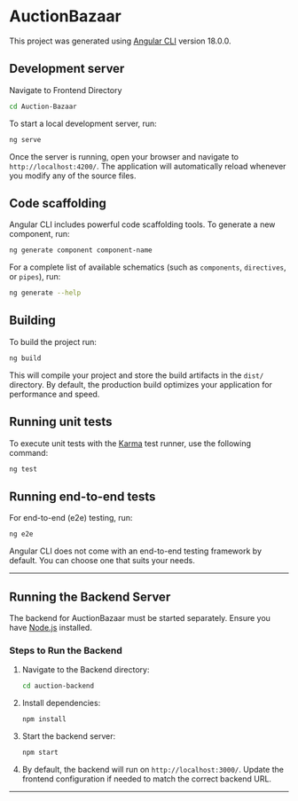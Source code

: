 # AuctionBazaar

This project was generated using [Angular CLI](https://github.com/angular/angular-cli) version 18.0.0.

## Development server

Navigate to Frontend Directory
```bash
cd Auction-Bazaar
```

To start a local development server, run:

```bash
ng serve
```

Once the server is running, open your browser and navigate to `http://localhost:4200/`. The application will automatically reload whenever you modify any of the source files.

## Code scaffolding

Angular CLI includes powerful code scaffolding tools. To generate a new component, run:

```bash
ng generate component component-name
```

For a complete list of available schematics (such as `components`, `directives`, or `pipes`), run:

```bash
ng generate --help
```

## Building

To build the project run:

```bash
ng build
```

This will compile your project and store the build artifacts in the `dist/` directory. By default, the production build optimizes your application for performance and speed.

## Running unit tests

To execute unit tests with the [Karma](https://karma-runner.github.io) test runner, use the following command:

```bash
ng test
```

## Running end-to-end tests

For end-to-end (e2e) testing, run:

```bash
ng e2e
```

Angular CLI does not come with an end-to-end testing framework by default. You can choose one that suits your needs. 

---

## Running the Backend Server  

The backend for AuctionBazaar must be started separately. Ensure you have [Node.js](https://nodejs.org/) installed.  

### Steps to Run the Backend  

1. Navigate to the Backend directory:  

   ```bash
   cd auction-backend
   ```

2. Install dependencies:  

   ```bash
   npm install
   ```

3. Start the backend server:  

   ```bash
   npm start
   ```

4. By default, the backend will run on `http://localhost:3000/`. Update the frontend configuration if needed to match the correct backend URL.  

---

